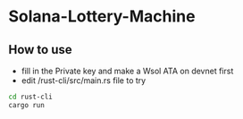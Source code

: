 # Solana-Lottery-Machine

## How to use

* fill in the Private key and make a Wsol ATA on devnet first
* edit /rust-cli/src/main.rs file to try
 

```bash
cd rust-cli
cargo run 
```
